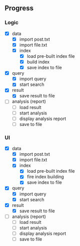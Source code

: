 ## Progress
### Logic
 - [X] data
    - [X] import post.txt
    - [X] import file.txt
    - [X] index
       - [X] load pre-built index file
       - [X] build index
       - [X] save index to file
 - [X] query
    - [X] import query
    - [X] start search
 - [X] result
    - [X] save result to file
 - [ ] analysis (report)
    - [ ] load result
    - [ ] start analysis
    - [ ] display analysis report
    - [ ] save to file
 ### UI
 - [X] data
    - [X] import post.txt
    - [X] import file.txt
    - [X] index
       - [X] load pre-built index file
       - [X] fire index building
       - [X] save index to file
 - [X] query
    - [X] import query
    - [X] start search
 - [X] result
    - [X] save result to file
 - [ ] analysis (report)
    - [ ] load result
    - [ ] start analysis
    - [ ] display analysis report
    - [ ] save to file
